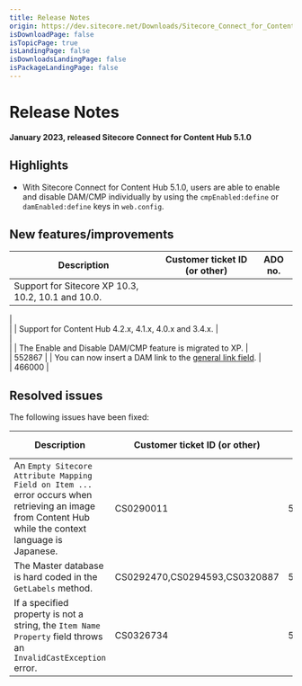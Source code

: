 ```yaml
---
title: Release Notes
origin: https://dev.sitecore.net/Downloads/Sitecore_Connect_for_Content_Hub/5x/Sitecore_Connect_for_Content_Hub_510/Release_Notes
isDownloadPage: false
isTopicPage: true
isLandingPage: false
isDownloadsLandingPage: false
isPackageLandingPage: false
---
```


# Release Notes

**January 2023, released Sitecore Connect for Content Hub 5.1.0**

## Highlights

-   With Sitecore Connect for Content Hub 5.1.0, users are able to enable and disable DAM/CMP individually by using the `cmpEnabled:define` or `damEnabled:define` keys in `web.config`.

## New features/improvements

 | Description | Customer ticket ID (or other) | ADO no. |
 | --- | --- | --- |
 | ​​Support for Sitecore XP 10.3, 10.2, 10.1 and 10.0. |   
 |   
 |
 | Support for Content Hub 4.2.x, 4.1.x, 4.0.x and 3.4.x. |   
 |   
 |
 | The Enable and Disable DAM/CMP feature is migrated to XP. |   
 | 552867 |
 | You can now insert a DAM link to the [general link field](https://doc.sitecore.com/xp/en/developers/connect-for-ch/51/connect-for-content-hub/manage-public-links-to-a-dam-asset.html). |   
 | 466000 |

## Resolved issues

The following issues have been fixed:

 | Description | Customer ticket ID (or other) | ADO no. |
 | --- | --- | --- |
 | An `Empty Sitecore Attribute Mapping Field on Item ...` error occurs when retrieving an image from Content Hub while the context language is Japanese. | CS0290011 | 526057 |
 | The Master database is hard coded in the `GetLabels` method. | CS0292470,CS0294593,CS0320887 | 527248 |
 | If a specified property is not a string, the `Item Name Property` field throws an `InvalidCastException` error. | CS0326734 | 553963 |